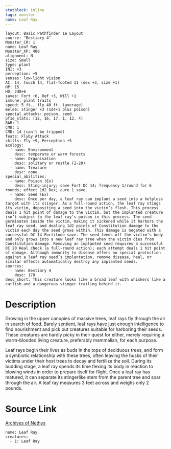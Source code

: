 ```yaml
---
statblock: inline
tags: monster
name: Leaf Ray
---
```

```statblock
layout: Basic Pathfinder 1e Layout
source: "Bestiary 4"
Monster_CR: 1
name: Leaf Ray
Monster_XP: 400
alignment: N
size: Small
type: plant
INI: +3
perception: +5
senses: low-light vision
AC: 14, touch 14, flat-footed 11 (dex +3, size +1)
HP: 15
HD: 2d8+6
saves: Fort +6, Ref +3, Will +1
immune: plant traits
speed: 5 ft., fly 40 ft. (average)
melee: stinger +3 (1d4+1 plus poison)
special_attacks: poison, seed
pf1e_stats: [12, 16, 17, 1, 13, 4]
BAB: 1
CMB: 1
CMD: 14 (can’t be tripped)
feats: Flyby Attack
skills: Fly +9, Perception +5
ecology:
  - name: Environment
    desc: temperate or warm forests
  - name: Organisation
    desc: solitary or rustle (2-20)
  - name: Treasure
    desc: none
special_abilities:
  - name: Poison (Ex)
    desc: Sting-injury; save Fort DC 14; frequency 1/round for 6 rounds; effect 1d2 Dex; cure 1 save.
  - name: Seed (Ex)
    desc: Once per day, a leaf ray can implant a seed into a helpless target with its stinger. As a full-round action, the leaf ray stings its victim, depositing a seed into the victim’s flesh. This process deals 1 hit point of damage to the victim, but the implanted creature isn’t subject to the leaf ray’s poison in this process. The seed germinates inside the victim, making it sickened while it harbors the leaf ray seed, and dealing 1d2 points of Constitution damage to the victim each day the seed grows within. This damage is negated with a successful DC 14 Fortitude save. The seed feeds off the victim’s body and only grows into a new leaf ray tree when the victim dies from Constitution damage. Removing an implanted seed requires a successful DC 20 Heal check (a full-round action); each attempt deals 1 hit point of damage. Although immunity to disease offers no special protection against a leaf ray seed’s implantation, remove disease, heal, or similar effects automatically destroy any implanted seeds.
sources:
  - name: Bestiary 4
    desc: 179
desc_short: This creature looks like a broad leaf with whiskers like a catfish and a dangerous stinger trailing behind it.
```
# Description
Growing in the upper canopies of massive trees, leaf rays fly through the air in search of food. Barely sentient, leaf rays have just enough intelligence to find nourishment and pick out creatures suitable for harboring their seeds. These creatures are hardly picky in their quest for either, merely requiring a warm-blooded living creature, preferably mammalian, for each purpose.

Leaf rays begin their lives as buds in the tops of deciduous trees, and form a symbiotic relationship with these trees, often leaving the husks of their victims under their host trees to decay and fertilize the soil. During its budding stage, a leaf ray spends its time flexing its body in reaction to blowing winds in order to prepare itself for flight. Once a leaf ray has matured, it can separate its stingerlike stem from the parent tree and soar through the air. A leaf ray measures 3 feet across and weighs only 2 pounds.
# Source Link
[Archives of Nethys](https://aonprd.com/MonsterDisplay.aspx?ItemName=Leaf%20Ray)
```encounter-table
name: Leaf Ray
creatures:
  - 1: Leaf Ray
```
